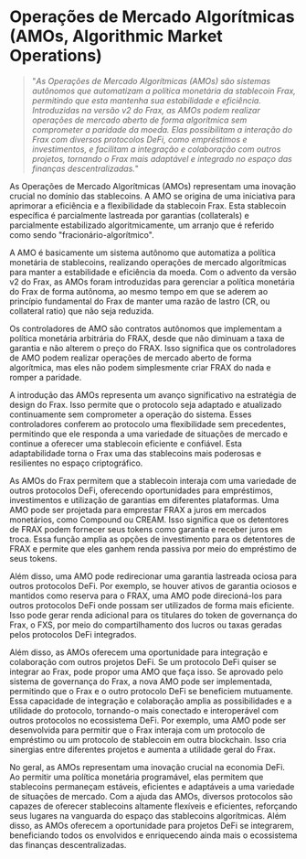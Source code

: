# Operações de Mercado Algorítmicas (AMOs, Algorithmic Market Operations)

>"*As Operações de Mercado Algorítmicas (AMOs) são sistemas autônomos que automatizam a política monetária da stablecoin Frax, permitindo que esta mantenha sua estabilidade e eficiência. Introduzidas na versão v2 do Frax, as AMOs podem realizar operações de mercado aberto de forma algorítmica sem comprometer a paridade da moeda. Elas possibilitam a interação do Frax com diversos protocolos DeFi, como empréstimos e investimentos, e facilitam a integração e colaboração com outros projetos, tornando o Frax mais adaptável e integrado no espaço das finanças descentralizadas.*"

As Operações de Mercado Algorítmicas (AMOs) representam uma inovação crucial no domínio das stablecoins. A AMO se origina de uma iniciativa para aprimorar a eficiência e a flexibilidade da stablecoin Frax. Esta stablecoin específica é parcialmente lastreada por garantias (collaterals) e parcialmente estabilizado algoritmicamente, um arranjo que é referido como sendo "fracionário-algorítmico".

A AMO é basicamente um sistema autônomo que automatiza a política monetária de stablecoins, realizando operações de mercado algorítmicas para manter a estabilidade e eficiência da moeda. Com o advento da versão v2 do Frax, as AMOs foram introduzidas para gerenciar a política monetária do Frax de forma autônoma, ao mesmo tempo em que se aderem ao princípio fundamental do Frax de manter uma razão de lastro (CR, ou collateral ratio) que não seja reduzida. 

Os controladores de AMO são contratos autônomos que implementam a política monetária arbitrária do FRAX, desde que não diminuam a taxa de garantia e não alterem o preço do FRAX. Isso significa que os controladores de AMO podem realizar operações de mercado aberto de forma algorítmica, mas eles não podem simplesmente criar FRAX do nada e romper a paridade.

A introdução das AMOs representa um avanço significativo na estratégia de design do Frax. Isso permite que o protocolo seja adaptado e atualizado continuamente sem comprometer a operação do sistema. Esses controladores conferem ao protocolo uma flexibilidade sem precedentes, permitindo que ele responda a uma variedade de situações de mercado e continue a oferecer uma stablecoin eficiente e confiável. Esta adaptabilidade torna o Frax uma das stablecoins mais poderosas e resilientes no espaço criptográfico.

As AMOs do Frax permitem que a stablecoin interaja com uma variedade de outros protocolos DeFi, oferecendo oportunidades para empréstimos, investimentos e utilização de garantias em diferentes plataformas. Uma AMO pode ser projetada para emprestar FRAX a juros em mercados monetários, como Compound ou CREAM. Isso significa que os detentores de FRAX podem fornecer seus tokens como garantia e receber juros em troca. Essa função amplia as opções de investimento para os detentores de FRAX e permite que eles ganhem renda passiva por meio do empréstimo de seus tokens.

Além disso, uma AMO pode redirecionar uma garantia lastreada ociosa para outros protocolos DeFi. Por exemplo, se houver ativos de garantia ociosos e mantidos como reserva para o FRAX, uma AMO pode direcioná-los para outros protocolos DeFi onde possam ser utilizados de forma mais eficiente. Isso pode gerar renda adicional para os titulares do token de governança do Frax, o FXS, por meio do compartilhamento dos lucros ou taxas geradas pelos protocolos DeFi integrados.

Além disso, as AMOs oferecem uma oportunidade para integração e colaboração com outros projetos DeFi. Se um protocolo DeFi quiser se integrar ao Frax, pode propor uma AMO que faça isso. Se aprovado pelo sistema de governança do Frax, a nova AMO pode ser implementada, permitindo que o Frax e o outro protocolo DeFi se beneficiem mutuamente. Essa capacidade de integração e colaboração amplia as possibilidades e a utilidade do protocolo, tornando-o mais conectado e interoperável com outros protocolos no ecossistema DeFi. Por exemplo, uma AMO pode ser desenvolvida para permitir que o Frax interaja com um protocolo de empréstimo ou um protocolo de stablecoin em outra blockchain. Isso cria sinergias entre diferentes projetos e aumenta a utilidade geral do Frax.

No geral, as AMOs representam uma inovação crucial na economia DeFi. Ao permitir uma política monetária programável, elas permitem que stablecoins permaneçam estáveis, eficientes e adaptáveis a uma variedade de situações de mercado. Com a ajuda das AMOs, diversos protocolos são capazes de oferecer stablecoins altamente flexíveis e eficientes, reforçando seus lugares na vanguarda do espaço das stablecoins algorítmicas. Além disso, as AMOs oferecem a oportunidade para projetos DeFi se integrarem, beneficiando todos os envolvidos e enriquecendo ainda mais o ecossistema das finanças descentralizadas.